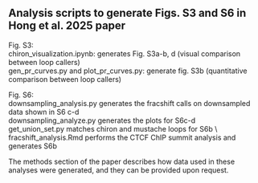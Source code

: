## Analysis scripts to generate Figs. S3 and S6 in Hong et al. 2025 paper

Fig. S3: \
chiron_visualization.ipynb: generates Fig. S3a-b, d (visual comparison between loop callers) \
gen_pr_curves.py and plot_pr_curves.py: generate fig. S3b (quantitative comparison between loop callers)

Fig. S6: \
downsampling_analysis.py generates the fracshift calls on downsampled data shown in S6 c-d \
downsampling_analyze.py generates the plots for S6c-d \
get_union_set.py matches chiron and mustache loops for S6b \ 
fracshift_analysis.Rmd performs the CTCF ChIP summit analysis and generates S6b

The methods section of the paper describes how data used in these analyses were generated, and they can be provided 
upon request.

